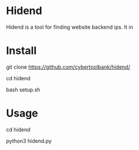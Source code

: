 # Hidend

Hidend is a tool for finding website backend ips. It in

# Install

git clone https://github.com/cybertoolbank/hidend/

cd hidend

bash setup.sh

# Usage 

cd hidend

python3 hidend.py
